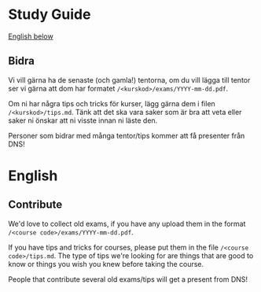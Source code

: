 # Study Guide
[English below](#English)

## Bidra
Vi vill gärna ha de senaste (och gamla!) tentorna, om du vill lägga till tentor ser vi gärna att dom har formatet `/<kurskod>/exams/YYYY-mm-dd.pdf`.

Om ni har några tips och tricks för kurser, lägg gärna dem i filen `/<kurskod>/tips.md`. Tänk att det ska vara saker som är bra att veta eller saker ni önskar att ni visste innan ni läste den.

Personer som bidrar med många tentor/tips kommer att få presenter från DNS!

# English
## Contribute
We'd love to collect old exams, if you have any upload them in the format `/<course code>/exams/YYYY-mm-dd.pdf`.

If you have tips and tricks for courses, please put them in the file `/<course code>/tips.md`. The type of tips we're looking for are things that are good to know or things you wish you knew before taking the course.

People that contribute several old exams/tips will get a present from DNS!
